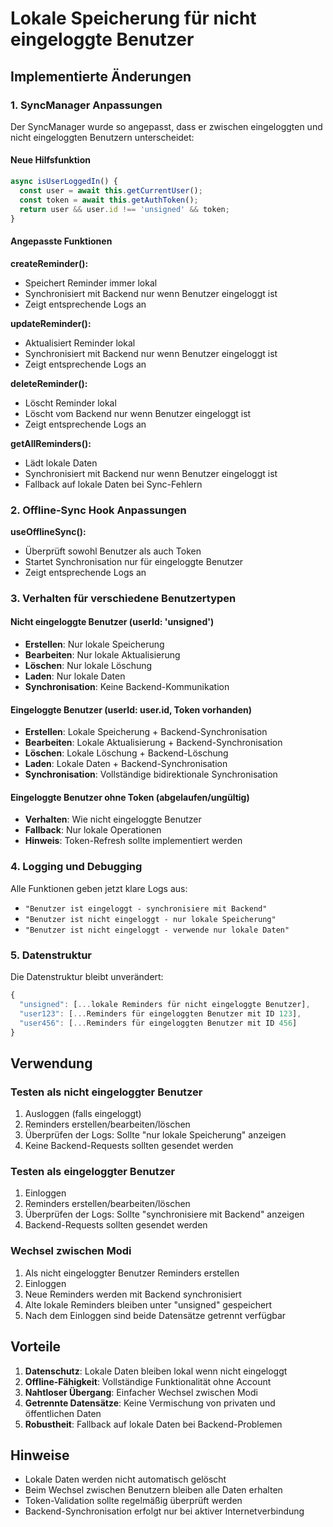 # Lokale Speicherung für nicht eingeloggte Benutzer

## Implementierte Änderungen

### 1. SyncManager Anpassungen

Der SyncManager wurde so angepasst, dass er zwischen eingeloggten und nicht eingeloggten Benutzern unterscheidet:

#### Neue Hilfsfunktion
```javascript
async isUserLoggedIn() {
  const user = await this.getCurrentUser();
  const token = await this.getAuthToken();
  return user && user.id !== 'unsigned' && token;
}
```

#### Angepasste Funktionen

**createReminder():**
- Speichert Reminder immer lokal
- Synchronisiert mit Backend nur wenn Benutzer eingeloggt ist
- Zeigt entsprechende Logs an

**updateReminder():**
- Aktualisiert Reminder lokal
- Synchronisiert mit Backend nur wenn Benutzer eingeloggt ist
- Zeigt entsprechende Logs an

**deleteReminder():**
- Löscht Reminder lokal
- Löscht vom Backend nur wenn Benutzer eingeloggt ist
- Zeigt entsprechende Logs an

**getAllReminders():**
- Lädt lokale Daten
- Synchronisiert mit Backend nur wenn Benutzer eingeloggt ist
- Fallback auf lokale Daten bei Sync-Fehlern

### 2. Offline-Sync Hook Anpassungen

**useOfflineSync():**
- Überprüft sowohl Benutzer als auch Token
- Startet Synchronisation nur für eingeloggte Benutzer
- Zeigt entsprechende Logs an

### 3. Verhalten für verschiedene Benutzertypen

#### Nicht eingeloggte Benutzer (userId: 'unsigned')
- **Erstellen**: Nur lokale Speicherung
- **Bearbeiten**: Nur lokale Aktualisierung
- **Löschen**: Nur lokale Löschung
- **Laden**: Nur lokale Daten
- **Synchronisation**: Keine Backend-Kommunikation

#### Eingeloggte Benutzer (userId: user.id, Token vorhanden)
- **Erstellen**: Lokale Speicherung + Backend-Synchronisation
- **Bearbeiten**: Lokale Aktualisierung + Backend-Synchronisation
- **Löschen**: Lokale Löschung + Backend-Löschung
- **Laden**: Lokale Daten + Backend-Synchronisation
- **Synchronisation**: Vollständige bidirektionale Synchronisation

#### Eingeloggte Benutzer ohne Token (abgelaufen/ungültig)
- **Verhalten**: Wie nicht eingeloggte Benutzer
- **Fallback**: Nur lokale Operationen
- **Hinweis**: Token-Refresh sollte implementiert werden

### 4. Logging und Debugging

Alle Funktionen geben jetzt klare Logs aus:
- `"Benutzer ist eingeloggt - synchronisiere mit Backend"`
- `"Benutzer ist nicht eingeloggt - nur lokale Speicherung"`
- `"Benutzer ist nicht eingeloggt - verwende nur lokale Daten"`

### 5. Datenstruktur

Die Datenstruktur bleibt unverändert:
```javascript
{
  "unsigned": [...lokale Reminders für nicht eingeloggte Benutzer],
  "user123": [...Reminders für eingeloggten Benutzer mit ID 123],
  "user456": [...Reminders für eingeloggten Benutzer mit ID 456]
}
```

## Verwendung

### Testen als nicht eingeloggter Benutzer
1. Ausloggen (falls eingeloggt)
2. Reminders erstellen/bearbeiten/löschen
3. Überprüfen der Logs: Sollte "nur lokale Speicherung" anzeigen
4. Keine Backend-Requests sollten gesendet werden

### Testen als eingeloggter Benutzer
1. Einloggen
2. Reminders erstellen/bearbeiten/löschen
3. Überprüfen der Logs: Sollte "synchronisiere mit Backend" anzeigen
4. Backend-Requests sollten gesendet werden

### Wechsel zwischen Modi
1. Als nicht eingeloggter Benutzer Reminders erstellen
2. Einloggen
3. Neue Reminders werden mit Backend synchronisiert
4. Alte lokale Reminders bleiben unter "unsigned" gespeichert
5. Nach dem Einloggen sind beide Datensätze getrennt verfügbar

## Vorteile

1. **Datenschutz**: Lokale Daten bleiben lokal wenn nicht eingeloggt
2. **Offline-Fähigkeit**: Vollständige Funktionalität ohne Account
3. **Nahtloser Übergang**: Einfacher Wechsel zwischen Modi
4. **Getrennte Datensätze**: Keine Vermischung von privaten und öffentlichen Daten
5. **Robustheit**: Fallback auf lokale Daten bei Backend-Problemen

## Hinweise

- Lokale Daten werden nicht automatisch gelöscht
- Beim Wechsel zwischen Benutzern bleiben alle Daten erhalten
- Token-Validation sollte regelmäßig überprüft werden
- Backend-Synchronisation erfolgt nur bei aktiver Internetverbindung
